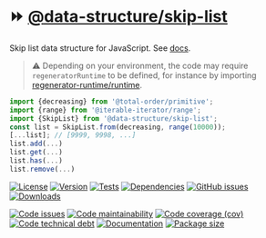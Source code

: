 :fast_forward: [@data-structure/skip-list](https://data-structures-and-algorithms.github.io/skip-list)
==

Skip list data structure for JavaScript.
See [docs](https://data-structures-and-algorithms.github.io/skip-list/index.html).

> :warning: Depending on your environment, the code may require
> `regeneratorRuntime` to be defined, for instance by importing
> [regenerator-runtime/runtime](https://www.npmjs.com/package/regenerator-runtime).

```js
import {decreasing} from '@total-order/primitive';
import {range} from '@iterable-iterator/range';
import {SkipList} from '@data-structure/skip-list';
const list = SkipList.from(decreasing, range(10000));
[...list]; // [9999, 9998, ...]
list.add(...)
list.get(...)
list.has(...)
list.remove(...)
```

[![License](https://img.shields.io/github/license/data-structures-and-algorithms/skip-list.svg)](https://raw.githubusercontent.com/data-structures-and-algorithms/skip-list/main/LICENSE)
[![Version](https://img.shields.io/npm/v/@data-structure/skip-list.svg)](https://www.npmjs.org/package/@data-structure/skip-list)
[![Tests](https://img.shields.io/github/workflow/status/data-structures-and-algorithms/skip-list/ci?event=push&label=tests)](https://github.com/data-structures-and-algorithms/skip-list/actions/workflows/ci.yml?query=branch:main)
[![Dependencies](https://img.shields.io/librariesio/github/data-structures-and-algorithms/skip-list.svg)](https://github.com/data-structures-and-algorithms/skip-list/network/dependencies)
[![GitHub issues](https://img.shields.io/github/issues/data-structures-and-algorithms/skip-list.svg)](https://github.com/data-structures-and-algorithms/skip-list/issues)
[![Downloads](https://img.shields.io/npm/dm/@data-structure/skip-list.svg)](https://www.npmjs.org/package/@data-structure/skip-list)

[![Code issues](https://img.shields.io/codeclimate/issues/data-structures-and-algorithms/skip-list.svg)](https://codeclimate.com/github/data-structures-and-algorithms/skip-list/issues)
[![Code maintainability](https://img.shields.io/codeclimate/maintainability/data-structures-and-algorithms/skip-list.svg)](https://codeclimate.com/github/data-structures-and-algorithms/skip-list/trends/churn)
[![Code coverage (cov)](https://img.shields.io/codecov/c/gh/data-structures-and-algorithms/skip-list/main.svg)](https://codecov.io/gh/data-structures-and-algorithms/skip-list)
[![Code technical debt](https://img.shields.io/codeclimate/tech-debt/data-structures-and-algorithms/skip-list.svg)](https://codeclimate.com/github/data-structures-and-algorithms/skip-list/trends/technical_debt)
[![Documentation](https://data-structures-and-algorithms.github.io/skip-list/badge.svg)](https://data-structures-and-algorithms.github.io/skip-list/source.html)
[![Package size](https://img.shields.io/bundlephobia/minzip/@data-structure/skip-list)](https://bundlephobia.com/result?p=@data-structure/skip-list)
